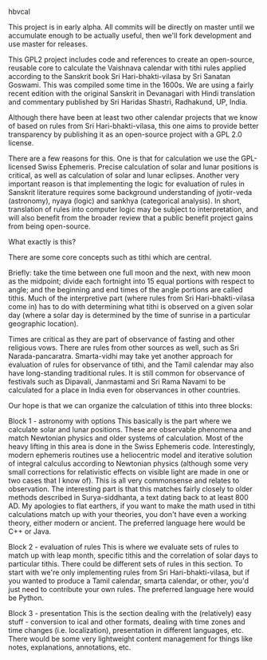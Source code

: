 hbvcal

This project is in early alpha. All commits will be directly on master
until we accumulate enough to be actually useful, then we'll fork development
and use master for releases.

This GPL2 project includes code and references to create an open-source,
reusable core to calculate the Vaishnava calendar with tithi rules applied
according to the Sanskrit book Sri Hari-bhakti-vilasa by Sri Sanatan
Goswami. This was compiled some time in the 1600s. We are using a fairly
recent edition with the original Sanskrit in Devanagari with Hindi translation
and commentary published by Sri Haridas Shastri, Radhakund, UP, India.

Although there have been at least two other calendar projects that we know
of based on rules from Sri Hari-bhakti-vilasa, this one aims to provide
better transparency by publishing it as an open-source project with a GPL 2.0
license.

There are a few reasons for this. One is that for calculation we use the
GPL-licensed Swiss Ephemeris. Precise calculation of solar and lunar positions
is critical, as well as calculation of solar and lunar eclipses. Another
very important reason is that implementing the logic for evaluation of
rules in Sanskrit literature requires some background understanding of
jyotir-veda (astronomy), nyaya (logic) and sankhya (categorical analysis).
In short, translation of rules into computer logic may be subject to
interpretation, and will also benefit from the broader review that a public
benefit project gains from being open-source.

What exactly is this?

There are some core concepts such as tithi which are central.

Briefly: take the time between one full moon and the next, with new 
moon as the midpoint; divide each fortnight into 15 equal portions 
with respect to angle; and the beginning and end times of the angle 
portions are called tithis. Much of the interpretive part (where rules
from Sri Hari-bhakti-vilasa come in) has to do with determining what
tithi is observed on a given solar day (where a solar day is determined
by the time of sunrise in a particular geographic location).

Times are critical as they are part of observance of fasting and other
religious vows. There are rules from other sources as well, such as
Sri Narada-pancaratra. Smarta-vidhi may take yet another approach for
evaluation of rules for observance of tithi, and the Tamil calendar
may also have long-standing traditional rules. It is still common for
observance of festivals such as Dipavali, Janmastami and Sri Rama Navami
to be calculated for a place in India even for observances in other
countries.

Our hope is that we can organize the calculation of tithis into three
blocks:

Block 1 - astronomy with options
This basically is the part where we calculate solar and lunar positions.
These are observable phenomena and match Newtonian physics and older systems
of calculation. Most of the heavy lifting in this area is done in the Swiss
Ephemeris code. Interestingly, modern ephemeris routines use a heliocentric
model and iterative solution of integral calculus according to Newtonian
physics (although some very small corrections for relativistic effects on
visible light are made in one or two cases that I know of). This is all very
commonsense and relates to observation. The interesting part is that this
matches fairly closely to older methods described in Surya-siddhanta, a
text dating back to at least 800 AD. My apologies to flat earthers, if you
want to make the math used in tithi calculations match up with your theories,
you don't have even a working theory, either modern or ancient.
The preferred language here would be C++ or Java.

Block 2 - evaluation of rules
This is where we evaluate sets of rules to match up with leap month, specific
tithis and the correlation of solar days to particular tithis. There could be
different sets of rules in this section. To start with we're only implementing 
rules from Sri Hari-bhakti-vilasa, but if you wanted to produce a Tamil
calendar, smarta calendar, or other, you'd just need to contribute your own
rules.
The preferred language here would be Python.

Block 3 - presentation
This is the section dealing with the (relatively) easy stuff - conversion
to ical and other formats, dealing with time zones and time changes (i.e.
localization), presentation in different languages, etc. There would be
some very lightweight content management for things like notes, explanations,
annotations, etc.

